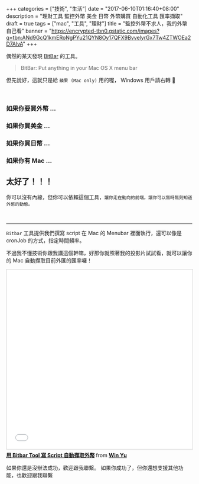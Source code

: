 +++
categories = ["技術", "生活"]
date = "2017-06-10T01:16:40+08:00"
description = "理財工具 監控外幣 美金 日幣 外幣購買 自動化工具 匯率擷取"
draft = true
tags = ["mac", "工具", "理財"]
title = "監控外幣不求人，我的外幣自己看"
banner = "https://encrypted-tbn0.gstatic.com/images?q=tbn:ANd9GcQ1kmERoNgPYu21QYN8Oy17QFX9BvvelyrGx7Tw4ZTWOEa2D7AlvA"
+++

偶然的某天發現 [BitBar](https://github.com/matryer/bitbar) 的工具。

> BitBar: Put anything in your Mac OS X menu bar

<!--more-->

但先說好，這就只是給 `蘋果 (Mac only)` 用的喔， Windows 用戶請右轉 🙇 

<br>

### 如果你要買外幣 ...
### 如果你買美金 ...
### 如果你買日幣 ...
### 如果你有 Mac ...

## 太好了！！！

你可以沒有內線，但你可以依賴這個工具，`讓你走在動向的前端。讓你可以無時無刻知道外幣的動態。`

<br>

----

`Bitbar` 工具提供我們撰寫 script 在 Mac 的 Menubar 裡面執行，還可以像是 cronJob 的方式，指定時間頻率。

不過我不懂技術你跟我講這個幹嘛，好那你就照著我的投影片試試看，就可以讓你的 Mac 自動擷取目前外匯的匯率囉！

<iframe src="//www.slideshare.net/slideshow/embed_code/key/tg3u08MPqgJlAY" width="595" height="485" frameborder="0" marginwidth="0" marginheight="0" scrolling="no" style="border:1px solid #CCC; border-width:1px; margin-bottom:5px; max-width: 100%;" allowfullscreen> </iframe> <div style="margin-bottom:5px"> <strong> <a href="//www.slideshare.net/kylinfish/bitbar-tool-script" title="用 Bitbar Tool 寫 Script 自動擷取外幣" target="_blank">用 Bitbar Tool 寫 Script 自動擷取外幣</a> </strong> from <strong><a target="_blank" href="https://www.slideshare.net/kylinfish">Win Yu</a></strong> </div>

如果你還是沒辦法成功，歡迎跟我聯繫。
如果你成功了，但你還想支援其他功能，也歡迎跟我聯繫
